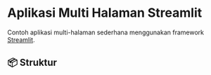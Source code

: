 # Aplikasi Multi Halaman Streamlit

Contoh aplikasi multi-halaman sederhana menggunakan framework [Streamlit](https://streamlit.io/).

## 📦 Struktur


